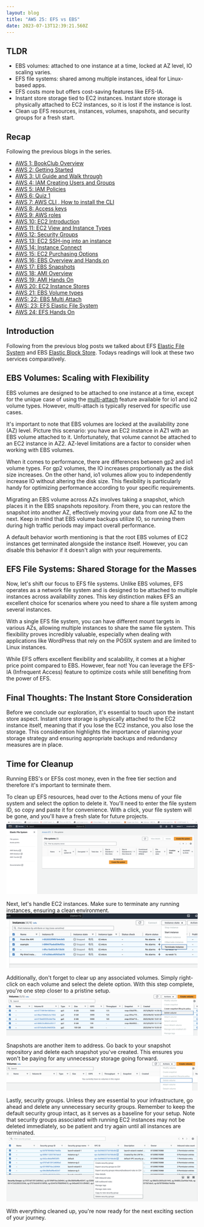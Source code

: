 ```yaml
---
layout: blog
title: "AWS 25: EFS vs EBS"
date: 2023-07-13T12:39:21.560Z
---
```


## TLDR

- EBS volumes: attached to one instance at a time, locked at AZ level, IO scaling varies.
- EFS file systems: shared among multiple instances, ideal for Linux-based apps.
- EFS costs more but offers cost-saving features like EFS-IA.
- Instant store storage tied to EC2 instances. Instant store storage is physically attached to EC2 instances, so it is lost if the instance is lost.
- Clean up EFS resources, instances, volumes, snapshots, and security groups for a fresh start.

## Recap

Following the previous blogs in the series.

- [AWS 1: BookClub Overview](https://magicishaqblog.netlify.app/aws/)
- [AWS 2: Getting Started](https://magicishaqblog.netlify.app/2023-01-23-aws-2-getting-started/)
- [AWS 3: UI Guide and Walk through](https://magicishaqblog.netlify.app/2023-01-27-aws-3-UI-guide-and-walkthrough)
- [AWS 4: IAM Creating Users and Groups](https://magicishaqblog.netlify.app/2023-01-28-aws-4-IAM)
- [AWS 5: IAM Policies](https://magicishaqblog.netlify.app/2023-02-03-aws-5-IAM-polices)
- [AWS 6: Quiz 1 ](https://magicishaqblog.netlify.app/aws-quiz-one)
- [AWS 7: AWS CLI , How to install the CLI](https://magicishaqblog.netlify.app/2023-10-03-aws-7-cli)
- [AWS 8: Access keys](https://magicishaqblog.netlify.app/2023-10-03-aws-8-access-keys)
- [AWS 9: AWS roles](https://magicishaqblog.netlify.app/2023-02-17-aws-9-roles)
- [AWS 10: EC2 Introduction](https://magicishaqblog.netlify.app/2023-02-24-aws-10-EC2/)
- [AWS 11: EC2 View and Instance Types](https://magicishaqblog.netlify.app/2023-03-03-aws-11-EC2-View-and-instance-types)
- [AWS 12: Security Groups](https://magicishaqblog.netlify.app/2023-03-10-aws-12-security-groups)
- [AWS 13: EC2 SSH-ing into an instance](https://magicishaqblog.netlify.app/2023-03-17-aws-13-ssh)
- [AWS 14: Instance Connect](https://magicishaqblog.netlify.app/2023-03-24-aws-14-instance-connect)
- [AWS 15: EC2 Purchasing Options](https://magicishaqblog.netlify.app/2023-03-31-aws-15-EC2-purchasing-options)
- [AWS 16: EBS Overview and Hands on](https://magicishaqblog.netlify.app/2023-04-14-aws-16-EBS-Overview-and-Hands-On)
- [AWS 17: EBS Snapshots](https://magicishaqblog.netlify.app/2023-04-21-aws-17-ebs-snapshots)
- [AWS 18: AMI Overview](https://magicishaqblog.netlify.app/2023-04-28-aws-18-ami)
- [AWS 19: AMI Hands On](https://magicishaqblog.netlify.app/2023-06-02-aws-19-AMI-Hands-On)
- [AWS 20: EC2 Instance Stores](https://magicishaqblog.netlify.app/2023-06-09-aws-20-EC2-Instance-Store)
- [AWS 21: EBS Volume types](https://magicishaqblog.netlify.app/2023-06-16-aws-21-EBS-volume-types)
- [AWS: 22: EBS Multi Attach](https://magicishaqblog.netlify.app/2023-06-23-aws-22-EBS-Multi-Attach)
- [AWS: 23: EFS Elastic File System](https://magicishaqblog.netlify.app/2023-06-30-aws-23-EFS-Elastic-File-System)
- [AWS 24: EFS Hands On](https://magicishasblog.netlify.app/2023-07-07-aws-24-EFS-Hands-On)

## Introduction

Following from the previous blog posts we talked about EFS [Elastic File System](https://magicishaqblog.netlify.app/2023-06-30-aws-23-EFS-Elastic-File-System) and EBS [Elastic Block Store](https://magicishaqblog.netlify.app/2023-04-14-aws-16-EBS-Overview-and-Hands-On/). Todays readings will look at these two services comparatively.

## EBS Volumes: Scaling with Flexibility

EBS volumes are designed to be attached to one instance at a time, except for the unique case of using the [multi-attach](https://magicishaqblog.netlify.app/2023-06-23-aws-22-EBS-Multi-Attach) feature available for io1 and io2 volume types. However, multi-attach is typically reserved for specific use cases.

It's important to note that EBS volumes are locked at the availability zone (AZ) level. Picture this scenario: you have an EC2 instance in AZ1 with an EBS volume attached to it. Unfortunately, that volume cannot be attached to an EC2 instance in AZ2. AZ-level limitations are a factor to consider when working with EBS volumes.

When it comes to performance, there are differences between gp2 and io1 volume types. For gp2 volumes, the IO increases proportionally as the disk size increases. On the other hand, io1 volumes allow you to independently increase IO without altering the disk size. This flexibility is particularly handy for optimizing performance according to your specific requirements.

Migrating an EBS volume across AZs involves taking a snapshot, which places it in the EBS snapshots repository. From there, you can restore the snapshot into another AZ, effectively moving your data from one AZ to the next. Keep in mind that EBS volume backups utilize IO, so running them during high traffic periods may impact overall performance.

A default behavior worth mentioning is that the root EBS volumes of EC2 instances get terminated alongside the instance itself. However, you can disable this behavior if it doesn't align with your requirements.

## EFS File Systems: Shared Storage for the Masses

Now, let's shift our focus to EFS file systems. Unlike EBS volumes, EFS operates as a network file system and is designed to be attached to multiple instances across availability zones. This key distinction makes EFS an excellent choice for scenarios where you need to share a file system among several instances.

With a single EFS file system, you can have different mount targets in various AZs, allowing multiple instances to share the same file system. This flexibility proves incredibly valuable, especially when dealing with applications like WordPress that rely on the POSIX system and are limited to Linux instances.

While EFS offers excellent flexibility and scalability, it comes at a higher price point compared to EBS. However, fear not! You can leverage the EFS-IA (Infrequent Access) feature to optimize costs while still benefiting from the power of EFS.

## Final Thoughts: The Instant Store Consideration

Before we conclude our exploration, it's essential to touch upon the instant store aspect. Instant store storage is physically attached to the EC2 instance itself, meaning that if you lose the EC2 instance, you also lose the storage. This consideration highlights the importance of planning your storage strategy and ensuring appropriate backups and redundancy measures are in place.

## Time for Cleanup

Running EBS's or EFSs cost money, even in the free tier section and therefore it's important to terminate them.

To clean up EFS resources, head over to the Actions menu of your file system and select the option to delete it. You'll need to enter the file system ID, so copy and paste it for convenience. With a click, your file system will be gone, and you'll have a fresh slate for future projects.
![file system](/blog/src/images/25/1.png)

Next, let's handle EC2 instances. Make sure to terminate any running instances, ensuring a clean environment.
![instances](/blog/src/images/25/2.png)

Additionally, don't forget to clear up any associated volumes. Simply right-click on each volume and select the delete option. With this step complete, you're one step closer to a pristine setup.
![volumes](/blog/src/images/25/3.png)

Snapshots are another item to address. Go back to your snapshot repository and delete each snapshot you've created. This ensures you won't be paying for any unnecessary storage going forward.
![snapshots](/blog/src/images/25/4.png)

Lastly, security groups. Unless they are essential to your infrastructure, go ahead and delete any unnecessary security groups. Remember to keep the default security group intact, as it serves as a baseline for your setup. Note that security groups associated with running EC2 instances may not be deleted immediately, so be patient and try again until all instances are terminated.
![security groups](/blog/src/images/25/5.png)

With everything cleaned up, you're now ready for the next exciting section of your journey.
